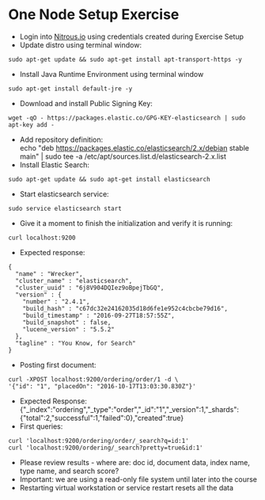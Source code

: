 # One Node Setup Exercise #

* Login into <a href="https://www.nitrous.io/app/#/login" target="_blank">Nitrous.io<a> using credentials created during Exercise Setup
* Update distro using terminal window:
```
sudo apt-get update && sudo apt-get install apt-transport-https -y
```
* Install Java Runtime Environment using terminal window
```
sudo apt-get install default-jre -y
```
* Download and install Public Signing Key:
```
wget -qO - https://packages.elastic.co/GPG-KEY-elasticsearch | sudo apt-key add -
```
* Add repository definition:  
echo "deb https://packages.elastic.co/elasticsearch/2.x/debian stable main" | sudo tee -a /etc/apt/sources.list.d/elasticsearch-2.x.list
* Install Elastic Search:
```
sudo apt-get update && sudo apt-get install elasticsearch
```
* Start elasticsearch service:
```
sudo service elasticsearch start
```
* Give it a moment to finish the initialization and verify it is running:
```
curl localhost:9200
```
* Expected response:
```
{
  "name" : "Wrecker",
  "cluster_name" : "elasticsearch",
  "cluster_uuid" : "6j8V904DQIez9oBpejTbGQ",
  "version" : {
    "number" : "2.4.1",
    "build_hash" : "c67dc32e24162035d18d6fe1e952c4cbcbe79d16",
    "build_timestamp" : "2016-09-27T18:57:55Z",
    "build_snapshot" : false,
    "lucene_version" : "5.5.2"
  },
  "tagline" : "You Know, for Search"
}
```
* Posting first document:
```
curl -XPOST localhost:9200/ordering/order/1 -d \
'{"id": "1", "placedOn": "2016-10-17T13:03:30.830Z"}'
```
* Expected Response:  
{"_index":"ordering","_type":"order","_id":"1","_version":1,"_shards":{"total":2,"successful":1,"failed":0},"created":true}
* First queries:
```
curl 'localhost:9200/ordering/order/_search?q=id:1'
curl 'localhost:9200/ordering/_search?pretty=true&id:1'
```
* Please review results - where are: doc id, document data, index name, type name, and search score? 
* Important: we are using a read-only file system until later into the course
* Restarting virtual workstation or service restart resets all the data